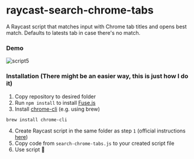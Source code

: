 # raycast-search-chrome-tabs
A Raycast script that matches input with Chrome tab titles and opens best match. Defaults to latests tab in case there's no match.

### Demo
![script5](https://user-images.githubusercontent.com/42960598/129918147-30e4c7bd-f181-4919-990a-7b40d75035e4.gif)


### Installation (There might be an easier way, this is just how I do it)
1. Copy repository to desired folder
2. Run `npm install` to install [Fuse.js](https://fusejs.io/)
3. Install [chrome-cli](https://github.com/prasmussen/chrome-cli) (e.g. using brew)
```shell
brew install chrome-cli
```
4. Create Raycast script in the same folder as step `1` (official instructions [here](https://github.com/raycast/script-commands#create-your-own-script-commands))
5. Copy code from `search-chrome-tabs.js` to your created script file
6. Use script 🎉
